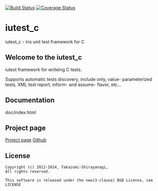 [![Build Status](https://travis-ci.org/srz-zumix/iutest_c.png?branch=master)](https://travis-ci.org/srz-zumix/iutest_c)
[![Coverage Status](https://coveralls.io/repos/srz-zumix/iutest_c/badge.png?branch=master)](https://coveralls.io/r/srz-zumix/iutest_c?branch=master)

iutest_c
==========
iutest_c - iris unit test framework for C

Welcome to the iutest_c
--------------------------------------------------
iutest  framework for writeing C tests.

Supports automatic tests discovery, include only, value- parameterized tests,
XML test report, inform- and assume- flavor, etc...

Documentation
--------------------------------------------------

doc/index.html


Project page
--------------------------------------------------

[Project page](http://iutest.sourceforge.jp/) 
[Github](https://github.com/srz-zumix/iutest_c) 

License
--------------------------------------------------

    Copyright (c) 2012-2014, Takazumi-Shirayanagi,
    All rights reserved.

    This software is released under the new(3-clause) BSD License, see LICENSE


